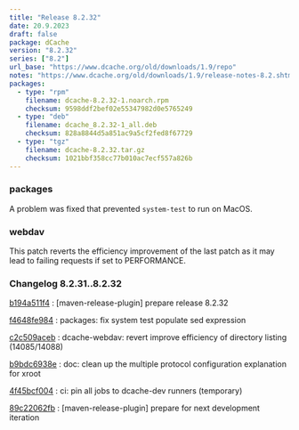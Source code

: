 ```yaml
---
title: "Release 8.2.32"
date: 20.9.2023
draft: false
package: dCache
version: "8.2.32"
series: ["8.2"]
url_base: "https://www.dcache.org/old/downloads/1.9/repo"
notes: "https://www.dcache.org/old/downloads/1.9/release-notes-8.2.shtml"
packages:
  - type: "rpm"
    filename: dcache-8.2.32-1.noarch.rpm
    checksum: 9598ddf2bef02e55347982d0e5765249
  - type: "deb"
    filename: dcache_8.2.32-1_all.deb
    checksum: 828a8844d5a851ac9a5cf2fed8f67729
  - type: "tgz"
    filename: dcache-8.2.32.tar.gz
    checksum: 1021bbf358cc77b010ac7ecf557a826b
---
```


### packages

A problem was fixed that prevented `system-test` to run on MacOS.

### webdav

This patch reverts the efficiency improvement of the last patch as it may lead
to failing requests if set to PERFORMANCE.


### Changelog 8.2.31..8.2.32

<!-- git log 8.2.31..8.2.32 -no-merges -format='[%h](https://github.com/dcache/dcache/commit/%H)%n:   %s%n' -->

[b194a511f4](https://github.com/dcache/dcache/commit/b194a511f4a41b489d7a6a5ef4c7296b165e1da4)
:   [maven-release-plugin] prepare release 8.2.32

[f4648fe984](https://github.com/dcache/dcache/commit/f4648fe9843ec02596f528ad593e8069a4f74560)
:   packages: fix system test populate sed expression

[c2c509aceb](https://github.com/dcache/dcache/commit/c2c509aceba0a97752bd4c5b6494b1b861ae8fc7)
:   dcache-webdav: revert improve efficiency of directory listing (14085/14088)

[b9bdc6938e](https://github.com/dcache/dcache/commit/b9bdc6938ea03ca416c463a46ebc127ccdbbbe8f)
:   doc: clean up the multiple protocol configuration explanation for xroot

[4f45bcf004](https://github.com/dcache/dcache/commit/4f45bcf004dd01623b3f1d4e87c05a8aed69424a)
:   ci: pin all jobs to dcache-dev runners (temporary)

[89c22062fb](https://github.com/dcache/dcache/commit/89c22062fb227b8e2164f84154c6aae542978a40)
:   [maven-release-plugin] prepare for next development iteration

